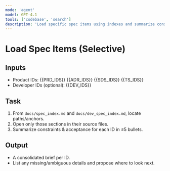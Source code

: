 ```yaml
---
mode: 'agent'
model: GPT-4.1
tools: ['codebase', 'search']
description: 'Load specific spec items using indexes and summarize constraints.'
---
```


# Load Spec Items (Selective)

## Inputs
- Product IDs: {{PRD_IDS}} {{ADR_IDS}} {{SDS_IDS}} {{TS_IDS}}
- Developer IDs (optional): {{DEV_IDS}}

## Task
1) From `docs/spec_index.md` and `docs/dev_spec_index.md`, locate paths/anchors.
2) Open only those sections in their source files.
3) Summarize constraints & acceptance for each ID in ≤5 bullets.

## Output
- A consolidated brief per ID.
- List any missing/ambiguous details and propose where to look next.
